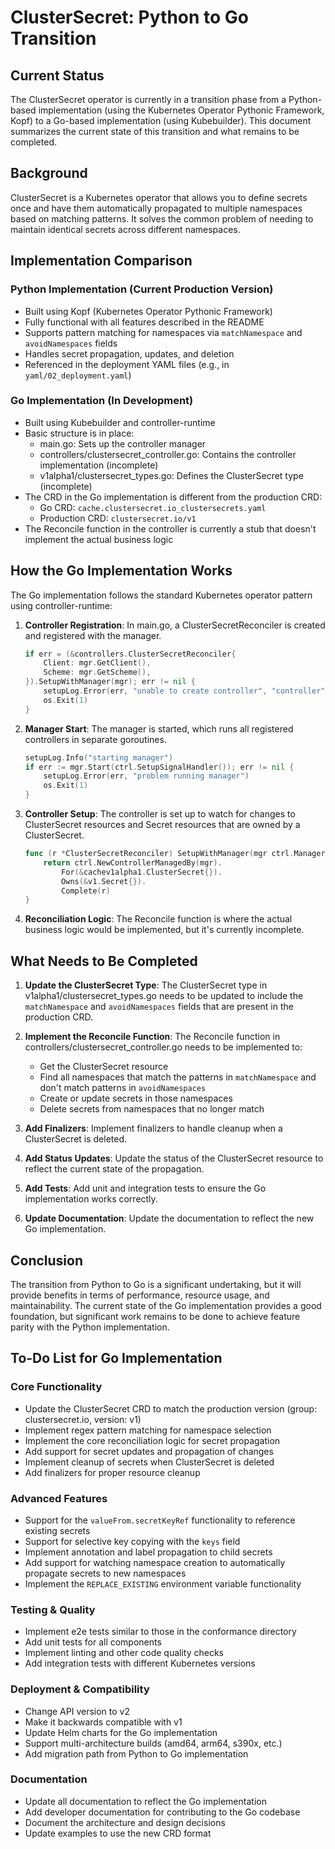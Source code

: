 # ClusterSecret: Python to Go Transition

## Current Status

The ClusterSecret operator is currently in a transition phase from a Python-based implementation (using the Kubernetes Operator Pythonic Framework, Kopf) to a Go-based implementation (using Kubebuilder). This document summarizes the current state of this transition and what remains to be completed.

## Background

ClusterSecret is a Kubernetes operator that allows you to define secrets once and have them automatically propagated to multiple namespaces based on matching patterns. It solves the common problem of needing to maintain identical secrets across different namespaces.

## Implementation Comparison

### Python Implementation (Current Production Version)

- Built using Kopf (Kubernetes Operator Pythonic Framework)
- Fully functional with all features described in the README
- Supports pattern matching for namespaces via `matchNamespace` and `avoidNamespaces` fields
- Handles secret propagation, updates, and deletion
- Referenced in the deployment YAML files (e.g., in `yaml/02_deployment.yaml`)

### Go Implementation (In Development)

- Built using Kubebuilder and controller-runtime
- Basic structure is in place:
  - main.go: Sets up the controller manager
  - controllers/clustersecret_controller.go: Contains the controller implementation (incomplete)
  - v1alpha1/clustersecret_types.go: Defines the ClusterSecret type (incomplete)
- The CRD in the Go implementation is different from the production CRD:
  - Go CRD: `cache.clustersecret.io_clustersecrets.yaml`
  - Production CRD: `clustersecret.io/v1`
- The Reconcile function in the controller is currently a stub that doesn't implement the actual business logic

## How the Go Implementation Works

The Go implementation follows the standard Kubernetes operator pattern using controller-runtime:

1. **Controller Registration**: In main.go, a ClusterSecretReconciler is created and registered with the manager.
   ```go
   if err = (&controllers.ClusterSecretReconciler{
       Client: mgr.GetClient(),
       Scheme: mgr.GetScheme(),
   }).SetupWithManager(mgr); err != nil {
       setupLog.Error(err, "unable to create controller", "controller", "ClusterSecret")
       os.Exit(1)
   }
   ```

2. **Manager Start**: The manager is started, which runs all registered controllers in separate goroutines.
   ```go
   setupLog.Info("starting manager")
   if err := mgr.Start(ctrl.SetupSignalHandler()); err != nil {
       setupLog.Error(err, "problem running manager")
       os.Exit(1)
   }
   ```

3. **Controller Setup**: The controller is set up to watch for changes to ClusterSecret resources and Secret resources that are owned by a ClusterSecret.
   ```go
   func (r *ClusterSecretReconciler) SetupWithManager(mgr ctrl.Manager) error {
       return ctrl.NewControllerManagedBy(mgr).
           For(&cachev1alpha1.ClusterSecret{}).
           Owns(&v1.Secret{}). 
           Complete(r)
   }
   ```

4. **Reconciliation Logic**: The Reconcile function is where the actual business logic would be implemented, but it's currently incomplete.

## What Needs to Be Completed

1. **Update the ClusterSecret Type**: The ClusterSecret type in v1alpha1/clustersecret_types.go needs to be updated to include the `matchNamespace` and `avoidNamespaces` fields that are present in the production CRD.

2. **Implement the Reconcile Function**: The Reconcile function in controllers/clustersecret_controller.go needs to be implemented to:
   - Get the ClusterSecret resource
   - Find all namespaces that match the patterns in `matchNamespace` and don't match patterns in `avoidNamespaces`
   - Create or update secrets in those namespaces
   - Delete secrets from namespaces that no longer match

3. **Add Finalizers**: Implement finalizers to handle cleanup when a ClusterSecret is deleted.

4. **Add Status Updates**: Update the status of the ClusterSecret resource to reflect the current state of the propagation.

5. **Add Tests**: Add unit and integration tests to ensure the Go implementation works correctly.

6. **Update Documentation**: Update the documentation to reflect the new Go implementation.

## Conclusion

The transition from Python to Go is a significant undertaking, but it will provide benefits in terms of performance, resource usage, and maintainability. The current state of the Go implementation provides a good foundation, but significant work remains to be done to achieve feature parity with the Python implementation.

## To-Do List for Go Implementation

### Core Functionality
 - Update the ClusterSecret CRD to match the production version (group: clustersecret.io, version: v1)
 - Implement regex pattern matching for namespace selection
 - Implement the core reconciliation logic for secret propagation
 - Add support for secret updates and propagation of changes
 - Implement cleanup of secrets when ClusterSecret is deleted
 - Add finalizers for proper resource cleanup

### Advanced Features
 - Support for the `valueFrom.secretKeyRef` functionality to reference existing secrets
 - Support for selective key copying with the `keys` field
 - Implement annotation and label propagation to child secrets
 - Add support for watching namespace creation to automatically propagate secrets to new namespaces
 - Implement the `REPLACE_EXISTING` environment variable functionality

### Testing & Quality
 - Implement e2e tests similar to those in the conformance directory
 - Add unit tests for all components
 - Implement linting and other code quality checks
 - Add integration tests with different Kubernetes versions

### Deployment & Compatibility
 - Change API version to v2
 - Make it backwards compatible with v1
 - Update Helm charts for the Go implementation
 - Support multi-architecture builds (amd64, arm64, s390x, etc.)
 - Add migration path from Python to Go implementation

### Documentation
 - Update all documentation to reflect the Go implementation
 - Add developer documentation for contributing to the Go codebase
 - Document the architecture and design decisions
 - Update examples to use the new CRD format
